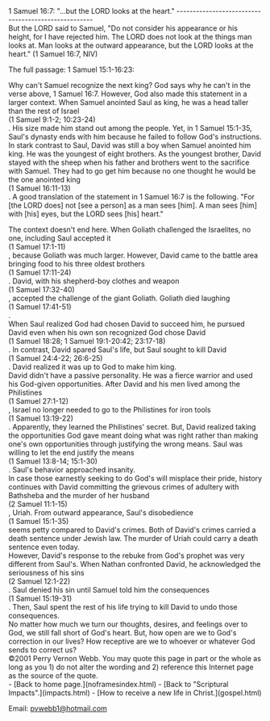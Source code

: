  <head> <title>(PVW) 1 Samuel 16:7: "...but the LORD looks at the heart."</title> <meta content="IE=9" http-equiv="X-UA-Compatible"></meta> <link href="css/page_style.css" rel="stylesheet" type="text/css"></link> </head><body><div class="page_style"> 1 Samuel 16:7: "...but the LORD looks at the heart."
----------------------------------------------------

<div class="p">But the LORD said to Samuel, "Do not consider his appearance or his height, for I have rejected him. The LORD does not look at the things man looks at. Man looks at the outward appearance, but the LORD looks at the heart." (1 Samuel 16:7, NIV)

 The full passage: 1 Samuel 15:1-16:23:</div><div class="p">Why can't Samuel recognize the next king? God says why he can't in the verse above, 1 Samuel 16:7. However, God also made this statement in a larger context. When Samuel anointed Saul as king, he was a head taller than the rest of Israel<div class="footnote">(1 Samuel 9:1-2; 10:23-24)</div>. His size made him stand out among the people. Yet, in 1 Samuel 15:1-35, Saul's dynasty ends with him because he failed to follow God's instructions.</div><div class="p">In stark contrast to Saul, David was still a boy when Samuel anointed him king. He was the youngest of eight brothers. As the youngest brother, David stayed with the sheep when his father and brothers went to the sacrifice with Samuel. They had to go get him because no one thought he would be the one anointed king<div class="footnote">(1 Samuel 16:11-13)</div>. A good translation of the statement in 1 Samuel 16:7 is the following. "For \[the LORD does\] not \[see a person\] as a man sees \[him\]. A man sees \[him\] with \[his\] eyes, but the LORD sees \[his\] heart."

</div><div class="p">The context doesn't end here. When Goliath challenged the Israelites, no one, including Saul accepted it<div class="footnote">(1 Samuel 17:1-11)</div>, because Goliath was much larger. However, David came to the battle area bringing food to his three oldest brothers<div class="footnote">(1 Samuel 17:11-24)</div>. David, with his shepherd-boy clothes and weapon<div class="footnote">(1 Samuel 17:32-40)</div>, accepted the challenge of the giant Goliath. Goliath died laughing<div class="footnote">(1 Samuel 17:41-51)</div>.</div><div class="p">When Saul realized God had chosen David to succeed him, he pursued David even when his own son recognized God chose David<div class="footnote">(1 Samuel 18:28; 1 Samuel 19:1-20:42; 23:17-18)</div>. In contrast, David spared Saul's life, but Saul sought to kill David<div class="footnote">(1 Samuel 24:4-22; 26:6-25)</div>. David realized it was up to God to make him king.</div><div class="p">David didn't have a passive personality. He was a fierce warrior and used his God-given opportunities. After David and his men lived among the Philistines<div class="footnote">(1 Samuel 27:1-12)</div>, Israel no longer needed to go to the Philistines for iron tools<div class="footnote">(1 Samuel 13:19-22)</div>. Apparently, they learned the Philistines' secret. But, David realized taking the opportunities God gave meant doing what was right rather than making one's own opportunities through justifying the wrong means. Saul was willing to let the end justify the means<div class="footnote">(1 Samuel 13:8-14; 15:1-30)</div>. Saul's behavior approached insanity.</div><div class="p">In case those earnestly seeking to do God's will misplace their pride, history continues with David committing the grievous crimes of adultery with Bathsheba and the murder of her husband<div class="footnote">(2 Samuel 11:1-15)</div>, Uriah. From outward appearance, Saul's disobedience<div class="footnote">(1 Samuel 15:1-35)</div> seems petty compared to David's crimes. Both of David's crimes carried a death sentence under Jewish law. The murder of Uriah could carry a death sentence even today.</div><div class="p">However, David's response to the rebuke from God's prophet was very different from Saul's. When Nathan confronted David, he acknowledged the seriousness of his sins<div class="footnote">(2 Samuel 12:1-22)</div>. Saul denied his sin until Samuel told him the consequences<div class="footnote">(1 Samuel 15:19-31)</div>. Then, Saul spent the rest of his life trying to kill David to undo those consequences.</div>No matter how much we turn our thoughts, desires, and feelings over to God, we still fall short of God's heart. But, how open are we to God's correction in our lives? How receptive are we to whoever or whatever God sends to correct us?

<div class="p" id="footnotes"></div><script src="js/footnotes.js" type="text/javascript"></script><div class="copy">©2001 Perry Vernon Webb. You may quote this page in part or the whole as long as you
 1) do not alter the wording and
 2) reference this Internet page as the source of the quote.</div> </div>- [Back to home page.](noframesindex.html)
- [Back to "Scriptural Impacts".](impacts.html)
- [How to receive a new life in Christ.](gospel.html)

Email: [pvwebb1@hotmail.com](mailto:pvwebb1@hotmail.com)

